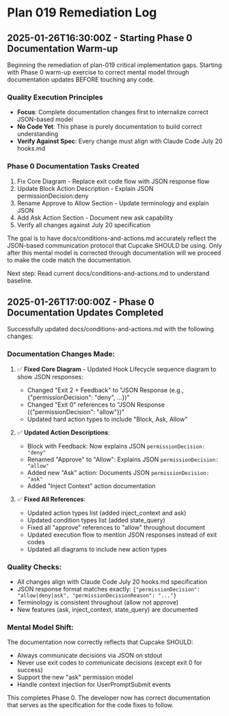 # Plan 019 Remediation Log

## 2025-01-26T16:30:00Z - Starting Phase 0 Documentation Warm-up

Beginning the remediation of plan-019 critical implementation gaps. Starting with Phase 0 warm-up exercise to correct mental model through documentation updates BEFORE touching any code.

### Quality Execution Principles
- **Focus**: Complete documentation changes first to internalize correct JSON-based model
- **No Code Yet**: This phase is purely documentation to build correct understanding
- **Verify Against Spec**: Every change must align with Claude Code July 20 hooks.md

### Phase 0 Documentation Tasks Created
1. Fix Core Diagram - Replace exit code flow with JSON response flow
2. Update Block Action Description - Explain JSON permissionDecision:deny
3. Rename Approve to Allow Section - Update terminology and explain JSON
4. Add Ask Action Section - Document new ask capability
5. Verify all changes against July 20 specification

The goal is to have docs/conditions-and-actions.md accurately reflect the JSON-based communication protocol that Cupcake SHOULD be using. Only after this mental model is corrected through documentation will we proceed to make the code match the documentation.

Next step: Read current docs/conditions-and-actions.md to understand baseline.

## 2025-01-26T17:00:00Z - Phase 0 Documentation Updates Completed

Successfully updated docs/conditions-and-actions.md with the following changes:

### Documentation Changes Made:
1. ✅ **Fixed Core Diagram** - Updated Hook Lifecycle sequence diagram to show JSON responses:
   - Changed "Exit 2 + Feedback" to "JSON Response (e.g., {"permissionDecision": "deny", ...})"
   - Changed "Exit 0" references to "JSON Response ({"permissionDecision": "allow"})"
   - Updated hard action types to include "Block, Ask, Allow"

2. ✅ **Updated Action Descriptions**:
   - Block with Feedback: Now explains JSON `permissionDecision: "deny"`
   - Renamed "Approve" to "Allow": Explains JSON `permissionDecision: "allow"`
   - Added new "Ask" action: Documents JSON `permissionDecision: "ask"`
   - Added "Inject Context" action documentation

3. ✅ **Fixed All References**:
   - Updated action types list (added inject_context and ask)
   - Updated condition types list (added state_query)
   - Fixed all "approve" references to "allow" throughout document
   - Updated execution flow to mention JSON responses instead of exit codes
   - Updated all diagrams to include new action types

### Quality Checks:
- All changes align with Claude Code July 20 hooks.md specification
- JSON response format matches exactly: `{"permissionDecision": "allow|deny|ask", "permissionDecisionReason": "..."}`
- Terminology is consistent throughout (allow not approve)
- New features (ask, inject_context, state_query) are documented

### Mental Model Shift:
The documentation now correctly reflects that Cupcake SHOULD:
- Always communicate decisions via JSON on stdout
- Never use exit codes to communicate decisions (except exit 0 for success)
- Support the new "ask" permission model
- Handle context injection for UserPromptSubmit events

This completes Phase 0. The developer now has correct documentation that serves as the specification for the code fixes to follow.